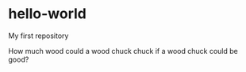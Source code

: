 # hello-world
My first repository

How much wood could a wood chuck chuck if a wood chuck could be good?
